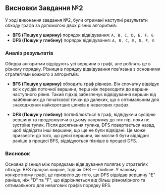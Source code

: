 ## Висновки Завдання №2

У ході виконання завдання №2, були отримані наступні результати обходу графа за допомогою двох різних алгоритмів:

- **BFS (Пошук у ширину)** порядок відвідування: `A, B, C, D, E, F, G`
- **DFS (Пошук у глибину)** порядок відвідування: `A, B, C, E, D, F, G`

### Аналіз результатів

Обидва алгоритми відвідують усі вершини в графі, але роблять це в різному порядку. Різниця в порядку відвідування пов'язана з основними стратегіями кожного з алгоритмів:

- **BFS (Пошук у ширину)** обходить граф рівнево. Він спочатку відвідує всіх сусідів поточної вершини, перш ніж переходити до вершин наступного рівня. Такий підхід забезпечує відвідування вершин від найближчих до початкової точки до далеких, що є оптимальним для знаходження найкоротших шляхів в невагових графах.

- **DFS (Пошук у глибину)** поглиблюється в граф, відвідуючи сусідню вершину та продовжуючи в цьому напрямку до тих пір, поки не зустріне тупик. Після досягнення тупика, DFS повертається назад, щоб відвідати інші вершини, що ще не були відвідані. Це може призвести до того, що деякі вершини, які могли б бути відвідані раніше в процесі BFS, відвідуються пізніше в процесі DFS.

### Висновок

Основна різниця між порядками відвідування полягає у стратегіях обходу: BFS працює ширше, тоді як DFS — глибше. У нашому конкретному графі, це призвело до того, що DFS відвідав вершину "E" раніше, ніж "D" та "F", що відрізняється від більш рівномірного та оптимального для невагових графів порядку BFS.

